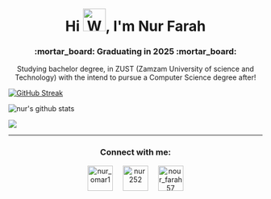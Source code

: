 <h1 align="center">Hi <img src="https://raw.githubusercontent.com/nixin72/nixin72/master/wave.gif" 
         alt="Waving hand animated gif"
         height="45"
         width="45" />, I'm Nur Farah</h1>

<h3 align="center">:mortar_board: Graduating in 2025 :mortar_board:</h3>
<p align="center">
Studying bachelor degree, in ZUST (Zamzam University of science and Technology) with the intend to pursue a Computer Science degree after!</p>

[![GitHub Streak](https://github-readme-streak-stats.herokuapp.com?user=Nur-farah&theme=blueberry_duo&border_radius=7.2)](https://git.io/streak-stats)

![nur's github stats](https://github-readme-stats.vercel.app/api?username=nur-farah&title_color=66b6d2&icon_color=7cc0d8&text_color=2187ab&bg_color=00000000&show_icons=true&)

![](https://github-readme-stats.vercel.app/api/top-langs/?username=Nur-farah&theme=react&text_color=66b6d2&bg_color=00000000&hide_border=false&include_all_commits=false&count_private=false&layout=compact)

<hr>

<h3 align="center">Connect with me:</h3>
<p align="center">
<a href="https://twitter.com/nur_omar1" target="blank"><img align="center" src="https://img.icons8.com/cute-clipart/64/000000/twitter.png" alt="nur_omar1" height="50" width="50" /></a> &nbsp;&nbsp;&nbsp;
<a href="https://www.linkedin.com/in/nur252/" target="blank"><img align="center" src="https://img.icons8.com/cute-clipart/64/000000/linkedin.png" alt="nur252" height="50" width="50" /></a>&nbsp;&nbsp;&nbsp;&nbsp;
<a href="https://www.instagram.com/nour_farah57/" target="blank"><img align="center" src="https://img.icons8.com/cute-clipart/64/000000/instagram-new.png" alt="nour_farah57" height="50" width="50" /></a>
</p>
